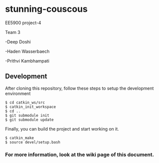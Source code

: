 # stunning-couscous
EE5900 project-4 

Team 3

-Deep Doshi

-Haden Wasserbaech

-Prithvi Kambhampati
## Development

After cloning this repository, follow these steps to setup the development environment
```
$ cd catkin_ws/src
$ catkin_init_workspace
$ cd ..
$ git submodule init
$ git submodule update
```

Finally, you can build the project and start working on it.

```
$ catkin_make
$ source devel/setup.bash
```

### For more information, look at the wiki page of this document.
